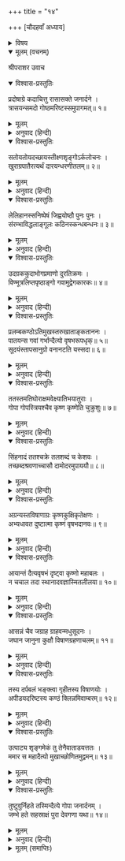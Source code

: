+++
title = "१४"

+++
[चौदहवाँ अध्याय]



<details><summary>विषय</summary>

वृषभासुर-वध
</details>


<details open><summary>मूलम् (वचनम्)</summary>

श्रीपराशर उवाच
</details>

<details open><summary>विश्वास-प्रस्तुतिः</summary>

प्रदोषाग्रे कदाचित्तु रासासक्ते जनार्दने ।  
त्रासयन्समदो गोष्ठमरिष्टस्समुपागमत्॥ १॥
</details>

<details><summary>मूलम्</summary>

प्रदोषाग्रे कदाचित्तु रासासक्ते जनार्दने ।  
त्रासयन्समदो गोष्ठमरिष्टस्समुपागमत्॥ १॥
</details>

<details><summary>अनुवाद (हिन्दी)</summary>

श्रीपराशरजी बोले—एक दिन सायंकालके समय जब श्रीकृष्णचन्द्र रासक्रीडामें आसक्त थे, अरिष्ट नामक एक मदोन्मत्त असुर [वृषभरूप धारणकर] सबको भयभीत करता व्रजमें आया॥ १॥
</details>

<details open><summary>विश्वास-प्रस्तुतिः</summary>

सतोयतोयदच्छायस्तीक्ष्णशृङ्गोऽर्कलोचनः ।  
खुराग्रपातैरत्यर्थं दारयन्धरणीतलम्॥ २॥
</details>

<details><summary>मूलम्</summary>

सतोयतोयदच्छायस्तीक्ष्णशृङ्गोऽर्कलोचनः ।  
खुराग्रपातैरत्यर्थं दारयन्धरणीतलम्॥ २॥
</details>

<details><summary>अनुवाद (हिन्दी)</summary>

इस अरिष्टासुरकी कान्ति सजल जलधरके समान कृष्णवर्ण थी, सींग अत्यन्त तीक्ष्ण थे, नेत्र सूर्यके समान तेजस्वी थे और अपने खुरोंकी चोटसे वह मानो पृथिवीको फाड़े डालता था॥ २॥
</details>

<details open><summary>विश्वास-प्रस्तुतिः</summary>

लेलिहानस्सनिष्पेषं जिह्वयोष्ठौ पुनः पुनः ।  
संरम्भाविद्धलाङ्गूलः कठिनस्कन्धबन्धनः॥ ३॥
</details>

<details><summary>मूलम्</summary>

लेलिहानस्सनिष्पेषं जिह्वयोष्ठौ पुनः पुनः ।  
संरम्भाविद्धलाङ्गूलः कठिनस्कन्धबन्धनः॥ ३॥
</details>

<details><summary>अनुवाद (हिन्दी)</summary>

वह दाँत पीसता हुआ पुनः-पुनः अपनी जिह्वासे ओठोंको चाट रहा था, उसने क्रोधवश अपनी पूँछ उठा रखी थी तथा उसके स्कन्धबन्धन कठोर थे॥ ३॥
</details>

<details open><summary>विश्वास-प्रस्तुतिः</summary>

उदग्रककुदाभोगप्रमाणो दुरतिक्रमः ।  
विण्मूत्रलिप्तपृष्ठाङ्गो गवामुद्वेगकारकः॥ ४॥
</details>

<details><summary>मूलम्</summary>

उदग्रककुदाभोगप्रमाणो दुरतिक्रमः ।  
विण्मूत्रलिप्तपृष्ठाङ्गो गवामुद्वेगकारकः॥ ४॥
</details>

<details><summary>अनुवाद (हिन्दी)</summary>

उसके ककुद (कुहान) और शरीरका प्रमाण अत्यन्त ऊँचा एवं दुर्लङ्‍घ्य था, पृष्ठभाग गोबर और मूत्रसे लिथड़ा हुआ था । तथा वह समस्त गौओंको भयभीत कर रहा था॥ ४॥
</details>

<details open><summary>विश्वास-प्रस्तुतिः</summary>

प्रलम्बकण्ठोऽतिमुखस्तरुखाताङ्कताननः ।  
पातयन्स गवां गर्भान्दैत्यो वृषभरूपधृक्॥ ५॥  
सूदयंस्तापसानुग्रो वनानटति यस्सदा॥ ६॥
</details>

<details><summary>मूलम्</summary>

प्रलम्बकण्ठोऽतिमुखस्तरुखाताङ्कताननः ।  
पातयन्स गवां गर्भान्दैत्यो वृषभरूपधृक्॥ ५॥  
सूदयंस्तापसानुग्रो वनानटति यस्सदा॥ ६॥
</details>

<details><summary>अनुवाद (हिन्दी)</summary>

उसकी ग्रीवा अत्यन्त लम्बी और मुख वृक्षके खोंखलेके समान अति गम्भीर था । वह वृषभरूपधारी दैत्य गौओंके गर्भोंको गिराता हुआ और तपस्वियोंको मारता हुआ सदा वनमें विचरा करता था॥ ५-६॥
</details>

<details open><summary>विश्वास-प्रस्तुतिः</summary>

ततस्तमतिघोराक्षमवेक्ष्यातिभयातुराः ।  
गोपा गोपस्त्रियश्चैव कृष्ण कृष्णेति चुक्रुशुः॥ ७॥
</details>

<details><summary>मूलम्</summary>

ततस्तमतिघोराक्षमवेक्ष्यातिभयातुराः ।  
गोपा गोपस्त्रियश्चैव कृष्ण कृष्णेति चुक्रुशुः॥ ७॥
</details>

<details><summary>अनुवाद (हिन्दी)</summary>

तब उस अति भयानक नेत्रोंवाले दैत्यको देखकर गोप और गोपांगनाएँ भयभीत होकर ‘कृष्ण, कृष्ण’ पुकारने लगीं॥ ७॥
</details>

<details open><summary>विश्वास-प्रस्तुतिः</summary>

सिंहनादं ततश्चक्रे तलशब्दं च केशवः ।  
तच्छब्दश्रवणाच्चासौ दामोदरमुपाययौ॥ ८॥
</details>

<details><summary>मूलम्</summary>

सिंहनादं ततश्चक्रे तलशब्दं च केशवः ।  
तच्छब्दश्रवणाच्चासौ दामोदरमुपाययौ॥ ८॥
</details>

<details><summary>अनुवाद (हिन्दी)</summary>

उनका शब्द सुनकर श्रीकेशवने घोर सिंहनाद किया और ताली बजायी । उसे सुनते ही वह श्रीदामोदरकी ओर फिरा॥ ८॥
</details>

<details open><summary>विश्वास-प्रस्तुतिः</summary>

अग्रन्यस्तविषाणाग्रः कृष्णकुक्षिकृतेक्षणः ।  
अभ्यधावत दुष्टात्मा कृष्णं वृषभदानवः॥ ९॥
</details>

<details><summary>मूलम्</summary>

अग्रन्यस्तविषाणाग्रः कृष्णकुक्षिकृतेक्षणः ।  
अभ्यधावत दुष्टात्मा कृष्णं वृषभदानवः॥ ९॥
</details>

<details><summary>अनुवाद (हिन्दी)</summary>

दुरात्मा वृषभासुर आगेको सींग करके तथा कृष्णचन्द्रकी कुक्षिमें दृष्टि लगाकर उनकी ओर दौड़ा॥ ९॥
</details>

<details open><summary>विश्वास-प्रस्तुतिः</summary>

आयान्तं दैत्यवृषभं दृष्ट्वा कृष्णो महाबलः ।  
न चचाल तदा स्थानादवज्ञास्मितलीलया॥ १०॥
</details>

<details><summary>मूलम्</summary>

आयान्तं दैत्यवृषभं दृष्ट्वा कृष्णो महाबलः ।  
न चचाल तदा स्थानादवज्ञास्मितलीलया॥ १०॥
</details>

<details><summary>अनुवाद (हिन्दी)</summary>

किन्तु महाबली कृष्ण वृषभासुरको अपनी ओर आता देख अवहेलनासे लीलापूर्वक मुसकराते हुए उस स्थानसे विचलित न हुए॥ १०॥
</details>

<details open><summary>विश्वास-प्रस्तुतिः</summary>

आसन्नं चैव जग्राह ग्राहवन्मधुसूदनः ।  
जघान जानुना कुक्षौ विषाणग्रहणाचलम्॥ ११॥
</details>

<details><summary>मूलम्</summary>

आसन्नं चैव जग्राह ग्राहवन्मधुसूदनः ।  
जघान जानुना कुक्षौ विषाणग्रहणाचलम्॥ ११॥
</details>

<details><summary>अनुवाद (हिन्दी)</summary>

निकट आनेपर श्रीमधुसूदनने उसे इस प्रकार पकड़ लिया जैसे ग्राह किसी क्षुद्र जीवको पकड़ लेता है; तथा सींग पकड़नेसे अचल हुए उस दैत्यकी कोखमें घुटनेसे प्रहार किया॥ ११॥
</details>

<details open><summary>विश्वास-प्रस्तुतिः</summary>

तस्य दर्पबलं भङ्‍क्त्वा गृहीतस्य विषाणयोः ।  
अपीडयदरिष्टस्य कण्ठं क्लिन्नमिवाम्बरम्॥ १२॥
</details>

<details><summary>मूलम्</summary>

तस्य दर्पबलं भङ्‍क्त्वा गृहीतस्य विषाणयोः ।  
अपीडयदरिष्टस्य कण्ठं क्लिन्नमिवाम्बरम्॥ १२॥
</details>

<details><summary>अनुवाद (हिन्दी)</summary>

इस प्रकार सींग पकड़े हुए उस दैत्यका दर्प भंगकर भगवान् ने अरिष्टासुरकी ग्रीवाको गीले वस्त्रके समान मरोड़ दिया॥ १२॥
</details>

<details open><summary>विश्वास-प्रस्तुतिः</summary>

उत्पाट्य शृङ्गमेकं तु तेनैवाताडयत्ततः ।  
ममार स महादैत्यो मुखाच्छोणितमुद्वमन्॥ १३॥
</details>

<details><summary>मूलम्</summary>

उत्पाट्य शृङ्गमेकं तु तेनैवाताडयत्ततः ।  
ममार स महादैत्यो मुखाच्छोणितमुद्वमन्॥ १३॥
</details>

<details><summary>अनुवाद (हिन्दी)</summary>

तदनन्तर उसका एक सींग उखाड़कर उसीसे उसपर आघात किया, जिससे वह महादैत्य मुखसे रक्त वमन करता हुआ मर गया॥ १३॥
</details>

<details open><summary>विश्वास-प्रस्तुतिः</summary>

तुष्टुवुर्निहते तस्मिन्दैत्ये गोपा जनार्दनम् ।  
जम्भे हते सहस्राक्षं पुरा देवगणा यथा॥ १४॥
</details>

<details><summary>मूलम्</summary>

तुष्टुवुर्निहते तस्मिन्दैत्ये गोपा जनार्दनम् ।  
जम्भे हते सहस्राक्षं पुरा देवगणा यथा॥ १४॥
</details>

<details><summary>अनुवाद (हिन्दी)</summary>

जम्भके मरनेपर जैसे देवताओंने इन्द्रकी स्तुति की थी उसी प्रकार अरिष्टासुरके मरनेपर गोपगण श्रीजनार्दनकी प्रशंसा करने लगे॥ १४॥
</details>

<details><summary>मूलम् (समाप्तिः)</summary>

इति श्रीविष्णुपुराणे पञ्चमेंऽशे चतुर्दशोऽध्यायः॥ १४॥
</details>
